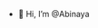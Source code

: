 - 👋 Hi, I’m @Abinaya

<!---
Abinayasbca/Abinayasbca is a ✨ special ✨ repository because its `README.md` (this file) appears on your GitHub profile.
You can click the Preview link to take a look at your changes.
--->
